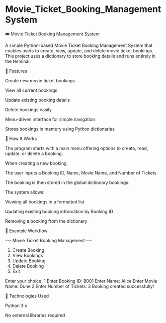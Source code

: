 # Movie_Ticket_Booking_Management System
🎟️ Movie Ticket Booking Management System

A simple Python-based Movie Ticket Booking Management System that enables users to create, view, update, and delete movie ticket bookings.
This project uses a dictionary to store booking details and runs entirely in the terminal.

🧩 Features

Create new movie ticket bookings

View all current bookings

Update existing booking details

Delete bookings easily

Menu-driven interface for simple navigation

Stores bookings in memory using Python dictionaries

🧠 How It Works

The program starts with a main menu offering options to create, read, update, or delete a booking.

When creating a new booking:

The user inputs a Booking ID, Name, Movie Name, and Number of Tickets.

The booking is then stored in the global dictionary bookings.

The system allows:

Viewing all bookings in a formatted list

Updating existing booking information by Booking ID

Removing a booking from the dictionary

🧮 Example Workflow

--- Movie Ticket Booking Management ---
1. Create Booking
2. View Bookings
3. Update Booking
4. Delete Booking
5. Exit

Enter your choice: 1
Enter Booking ID: B001
Enter Name: Alice
Enter Movie Name: Dune 2
Enter Number of Tickets: 3
Booking created successfully!

🧰 Technologies Used

Python 3.x

No external libraries required
